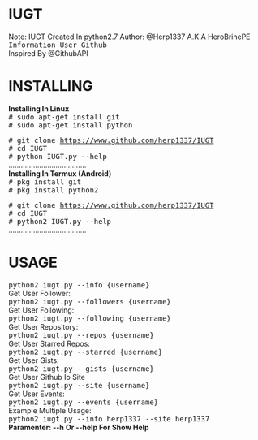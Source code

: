 # IUGT
Note: IUGT Created In python2.7
Author: @Herp1337 A.K.A HeroBrinePE</br>
<tt>Information User Github</tt></br> Inspired By @GithubAPI
# INSTALLING
<b>Installing In Linux</b></br>
<tt># sudo apt-get install git</tt></br>
<tt># sudo apt-get install python</tt></br>

<tt># git clone https://www.github.com/herp1337/IUGT</tt></br>
<tt># cd IUGT</tt></br>
<tt># python IUGT.py --help </tt></br>
......................................</br>
<b>Installing In Termux (Android)</b></br>
<tt># pkg install git</tt></br>
<tt># pkg install python2</tt></br>

<tt># git clone https://www.github.com/herp1337/IUGT</tt></br>
<tt># cd IUGT</tt></br>
<tt># python2 IUGT.py --help</tt></br>
......................................</br>
# USAGE

<tt>python2 iugt.py --info {username}</tt><br/>
Get User Follower:<br/>
<tt>python2 iugt.py --followers {username}</tt><br/>
Get User Following:<br/>
<tt>python2 iugt.py --following {username}</tt><br/>
Get User Repository:<br/>
<tt>python2 iugt.py --repos {username}</tt><br/>
Get User Starred Repos:<br/>
<tt>python2 iugt.py --starred {username}</tt><br/>
Get User Gists:<br/>
<tt>python2 iugt.py --gists {username}</tt><br/>
Get User Github Io Site<br/>
<tt>python2 iugt.py --site {username}</tt><br/>
Get User Events:<br/>
<tt>python2 iugt.py --events {username}</tt><br/>
Example Multiple Usage:<br/>
<tt>python2 iugt.py --info herp1337 --site herp1337</tt><br/>
<b></i>Paramenter: --h Or --help For Show Help
